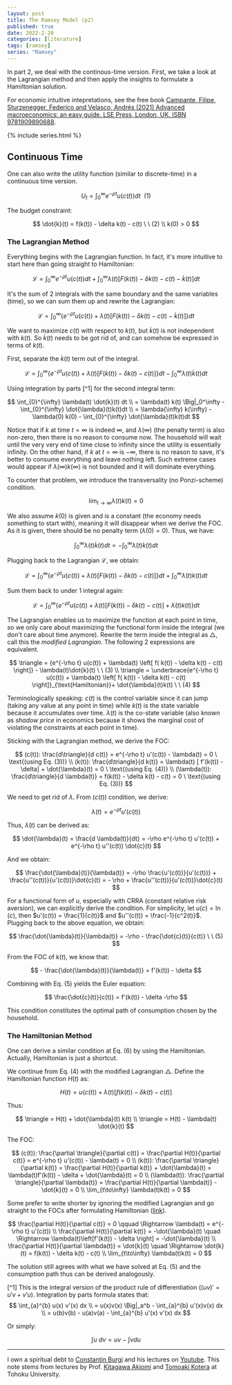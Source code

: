 ```yaml
---
layout: post
title: The Ramsey Model (p2)
published: true
date: 2022-2-20
categories: [literature]
tags: [ramsey]
series: "Ramsey"
---
```


In part 2, we deal with the continous-time version. First, we take a look at the Lagrangian method and then apply the insights to formulate a Hamiltonian solution.

For economic intuitive intepretations, see the free book [Campante, Filipe, Sturzenegger, Federico and Velasco, Andrés  (2021) Advanced macroeconomics: an easy guide. LSE Press, London, UK. ISBN 9781909890688](http://eprints.lse.ac.uk/112475/).

{% include series.html %}

## Continuous Time 

One can also write the utility function (similar to discrete-time) in a continuous time version.

$$
    U_t = \int_{0}^{\infty} e^{-\rho t} u(c(t)) dt\ \ (1)
$$

The budget constraint:

$$
     \dot{k}(t) = f(k(t)) - \delta k(t) - c(t) \ \ (2) \\
     k(0) > 0                         
$$

### The Lagrangian Method
Everything begins with the Lagrangian function. In fact, it's more intuitive to start here than going straight to Hamiltonian:

$$
    \mathcal{L} = \int_{0}^{\infty} e^{-\rho t} u(c(t)) dt + \int_{0}^{\infty} \lambda(t) \left[ F( k(t)) - \delta k(t) - c(t) - \dot{k}(t) \right] dt
$$

It's the sum of 2 integrals with the same boundary and the same variables (time), so we can sum them up and rewrite the Lagrangian:

$$
    \mathcal{L} = \int_{0}^{\infty} \left\{ e^{-\rho t} u(c(t)) + \lambda(t) \left[ F( k(t)) - \delta k(t) - c(t) - \dot{k}(t) \right] \right\} dt
$$

We want to maximize $c(t)$ with respect to $k(t)$, but $\dot{k}(t)$ is not independent with $k(t)$. So $\dot{k}(t)$ needs to be got rid of, and can somehow be expressed in terms of $k(t)$.

First, separate the $\dot{k}(t)$ term out of the integral.

$$
    \mathcal{L} = \int_{0}^{\infty} \left\{ e^{-\rho t} u(c(t)) + \lambda(t) \left[ F( k(t)) - \delta k(t) - c(t)  \right] \right\} dt - \int_{0}^{\infty} \lambda(t)\dot{k}(t)dt
$$

Using integration by parts [^1] for the second integral term:

$$
     \int_{0}^{\infty} \lambda(t) \dot{k}(t) dt                                               \\
     = \lambda(t) k(t) \Big|_0^\infty - \int_{0}^{\infty} \dot{\lambda}(t)k(t)dt              \\
     = \lambda(\infty) k(\infty) - \lambda(0) k(0) - \int_{0}^{\infty} \dot{\lambda}(t)k(t)dt 
$$

Notice that if $k$ at time $t=\infty$ is indeed $\infty$, and $\lambda(\infty)$ (the penalty term) is also non-zero, then there is no reason to consume now. The household will wait until the very very end of time close to infinity since the utility is essentially infinity. On the other hand, if $k$ at $t=\infty$ is $-\infty$, there is no reason to save, it's better to consume everything and leave nothing left. Such extreme cases would appear if $\lambda(\infty)k(\infty)$ is not bounded and it will dominate everything.

To counter that problem, we introduce the transversality (no Ponzi-scheme) condition.

$$
    \lim_{t\to\infty} \lambda(t)k(t) = 0
$$

We also assume $k(0)$ is given and is a constant (the economy needs something to start with), meaning it will disappear when we derive the FOC. As it is given, there should be no penalty term ($\lambda(0) = 0$). Thus, we have:

$$
    \int_{0}^{\infty} \lambda(t)\dot{k}(t) dt = - \int_{0}^{\infty} \dot{\lambda}(t) k(t) dt
$$

Plugging back to the Lagrangian $\mathcal{L}$, we obtain:

$$
    \mathcal{L} = \int_{0}^{\infty} \left\{ e^{-\rho t} u(c(t)) + \lambda(t) \left[ F( k(t)) - \delta k(t) - c(t)  \right] \right\} dt + \int_{0}^{\infty} \dot{\lambda}(t)k(t)dt 
$$

Sum them back to under 1 integral again:

$$
    \mathcal{L} = \int_{0}^{\infty} \left\{ e^{-\rho t} u(c(t)) + \lambda(t) \left[ F( k(t)) - \delta k(t) - c(t)  \right] +  \dot{\lambda}(t)k(t) \right\} dt 
$$

The Lagrangian enables us to maximize the function at each point in time, so we only care about maximizing the functional form inside the integral (we don't care about time anymore). Rewrite the term inside the integral as $\triangle$, call this the *modified Lagrangian*. The following 2 expressions are equivalent.

$$
     \triangle = {e^{-\rho t} u(c(t)) + \lambda(t) \left[ f( k(t)) - \delta k(t) - c(t)  \right]} -  \lambda(t)\dot{k}(t)     \ \ (3)                             \\
     \triangle =  \underbrace{e^{-\rho t} u(c(t)) + \lambda(t) \left[ f( k(t)) - \delta k(t) - c(t)  \right]}_{\text{Hamiltonian}}+  \dot{\lambda}(t)k(t)  \ \ (4)
$$

Terminologically speaking: $c(t)$ is the control variable since it can jump (taking any value at any point in time) while $k(t)$ is the state variable because it accumulates over time. ${\lambda}(t)$ is the co-state variable (also known as *shadow price* in economics because it shows the marginal cost of violating the constraints at each point in time). 

Sticking with the Lagrangian method, we derive the FOC:

$$
     (c(t)): \frac{d\triangle}{d c(t)} = e^{-\rho t} u'(c(t)) - \lambda(t) = 0 \ \text{(using Eq. (3))}                  \\
     (k(t)): \frac{d\triangle}{d k(t)} = \lambda(t) [ f'(k(t)) - \delta] + \dot{\lambda}(t) = 0 \ \text{(using Eq. (4))} \\
     (\lambda(t)): \frac{d\triangle}{d \lambda(t)} = f(k(t)) - \delta k(t) - c(t) = 0 \ \text{(using Eq. (3))}           
$$

We need to get rid of $\lambda$. From $(c(t))$ condition, we derive:

$$
    \lambda(t) = e^{-\rho t} u'(c(t))
$$

Thus, $\dot{\lambda}(t)$ can be derived as:

$$
    \dot{\lambda}(t) = \frac{d \lambda(t)}{dt} = -\rho e^{-\rho t} u'(c(t)) + e^{-\rho t} u''(c(t)) \dot{c}(t)
$$

And we obtain:

$$
    \frac{\dot{\lambda}(t)}{\lambda(t)} = -\rho \frac{u'(c(t))}{u'(c(t))} + \frac{u''(c(t))}{u'(c(t))}\dot{c}(t) = - \rho + \frac{u''(c(t))}{u'(c(t))}\dot{c}(t)
$$

For a functional form of $u$, especially with CRRA (constant relative risk aversion), we can explicitly derive the condition. For simplicity, let $u(c) = \ln(c)$, then $u'(c(t)) = \frac{1}{c(t)}$ and $u''(c(t)) = \frac{-1}{c^2(t)}$. Plugging back to the above equation, we obtain:

$$
    \frac{\dot{\lambda}(t)}{\lambda(t)} = -\rho - \frac{\dot{c}(t)}{c(t)} \ \ (5)
$$

From the FOC of $k(t)$, we know that:

$$
    - \frac{\dot{\lambda}(t)}{\lambda(t)} = f'(k(t)) - \delta
$$

Combining with Eq. (5) yields the Euler equation:

$$
\frac{\dot{c}(t)}{c(t)} = f'(k(t)) - \delta -\rho
$$

This condition constitutes the optimal path of consumption chosen by the household.

### The Hamiltonian Method

One can derive a similar condition at Eq. (6) by using the Hamiltonian. Actually, Hamiltonian is just a shortcut.

We continue from Eq. (4) with the modified Lagrangian $\triangle$. Define the Hamiltonian function $H(t)$ as:

$$
    H(t) = u(c(t)) + \lambda(t)\left[f(k(t)) - \delta k(t) - c(t) \right]
$$

Thus:

$$
     \triangle = H(t) + \dot{\lambda}(t) k(t) \\
     \triangle = H(t) - \lambda(t) \dot{k}(t) 
$$

The FOC:

$$
     (c(t)): \frac{\partial \triangle}{\partial c(t)} = \frac{\partial H(t)}{\partial c(t)} = e^{-\rho t} u'(c(t)) - \lambda(t) = 0                                 \\
     (k(t)): \frac{\partial \triangle}{\partial k(t)} = \frac{\partial H(t)}{\partial k(t)} + \dot{\lambda}(t) = \lambda(t)f'(k(t)) - \delta + \dot{\lambda}(t) = 0 \\
     (\lambda(t)): \frac{\partial \triangle}{\partial \lambda(t)} = \frac{\partial H(t)}{\partial \lambda(t)} - \dot{k}(t) = 0                                      \\
     \lim_{t\to\infty} \lambda(t)k(t) = 0                                                                                                                           
$$

Some prefer to write shorter by ignoring the modified Lagrangian and go straight to the FOCs after formulating Hamiltonian ([link](https://www.macroeconomics.tu-berlin.de/fileadmin/fg124/seminar/Seminar_SS19/03-Ramsey-2019-3.pdf)).

$$
     \frac{\partial H(t)}{\partial c(t)} = 0 \qquad \Rightarrow \lambda(t) = e^{-\rho t} u'(c(t))                                            \\
     \frac{\partial H(t)}{\partial k(t)} = -\dot{\lambda}(t) \quad \Rightarrow \lambda(t)\left[f'(k(t)) - \delta \right] = -\dot{\lambda}(t) \\
     \frac{\partial H(t)}{\partial \lambda(t)} = \dot{k}(t) \quad \Rightarrow \dot{k}(t) = f(k(t)) - \delta k(t) - c(t)                      \\
     \lim_{t\to\infty} \lambda(t)k(t) = 0                                                                                                    
$$

The solution still agrees with what we have solved at Eq. (5) and the consumption path thus can be derived analogously.

[^1] This is the integral version of the product rule of differentiation ($(uv)' = u'v + v'u$). Integration by parts formula states that:
$$
     \int_{a}^{b} u(x) v'(x) dx                          \\
     = u(x)v(x) \Big|_a^b - \int_{a}^{b} u'(x)v(x) dx    \\
     = u(b)v(b) - u(a)v(a) - \int_{a}^{b} u'(x) v'(x) dx 
$$

Or simply:

$$
    \int u \ dv = uv - \int v du 
$$

------
I own a spiritual debt to [Constantin Burgi](http://www.musikbase.net/cburgi/index.html) and his lectures on [Youtube](https://www.youtube.com/channel/UCSPwROlKXYWaQCI5kcmTCjw/videos). This note stems from lectures by Prof. [Kitagawa Akiomi](http://www2.econ.tohoku.ac.jp/~kitagawa/) and [Tomoaki Kotera](https://sites.google.com/site/tomoakikotera39/home/research) at Tohoku University.